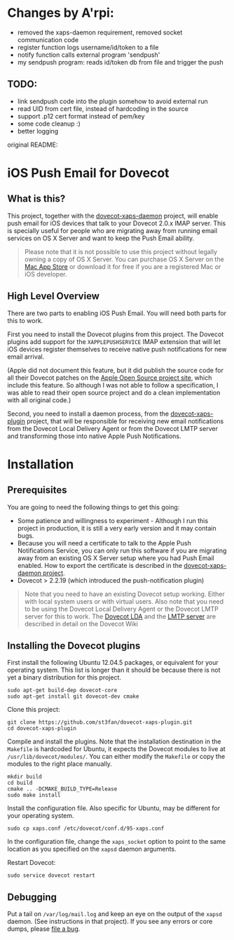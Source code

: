 Changes by A'rpi:
=================

- removed the xaps-daemon requirement, removed socket communication code
- register function logs username/id/token to a file
- notify function calls external program 'sendpush'
- my sendpush program: reads id/token db from file and trigger the push

TODO:
-----
- link sendpush code into the plugin somehow to avoid external run
- read UID from cert file, instead of hardcoding in the source
- support .p12 cert format instead of pem/key
- some code cleanup :)
- better logging


original README:

iOS Push Email for Dovecot
==========================

What is this?
-------------

This project, together with the [dovecot-xaps-daemon](https://github.com/st3fan/dovecot-xaps-daemon) project, will enable push email for iOS devices that talk to your Dovecot 2.0.x IMAP server. This is specially useful for people who are migrating away from running email services on OS X Server and want to keep the Push Email ability.

> Please note that it is not possible to use this project without legally owning a copy of OS X Server. You can purchase OS X Server on the [Mac App Store](https://itunes.apple.com/ca/app/os-x-server/id714547929?mt=12) or download it for free if you are a registered Mac or iOS developer.

High Level Overview
-------------------

There are two parts to enabling iOS Push Email. You will need both parts for this to work.

First you need to install the Dovecot plugins from this project. The Dovecot plugins add support for the `XAPPLEPUSHSERVICE` IMAP extension that will let iOS devices register themselves to receive native push notifications for new email arrival.

(Apple did not document this feature, but it did publish the source code for all their Dovecot patches on the [Apple Open Source project site](http://www.opensource.apple.com/source/dovecot/dovecot-293/), which include this feature. So although I was not able to follow a specification, I was able to read their open source project and do a clean implementation with all original code.)

Second, you need to install a daemon process, from the [dovecot-xaps-plugin](https://github.com/st3fan/dovecot-xaps-daemon) project, that will be responsible for receiving new email notifications from the Dovecot Local Delivery Agent or from the Dovecot LMTP server and transforming those into native Apple Push Notifications.

Installation
============

Prerequisites
-------------

You are going to need the following things to get this going:

* Some patience and willingness to experiment - Although I run this project in production, it is still a very early version and it may contain bugs.
* Because you will need a certificate to talk to the Apple Push Notifications Service, you can only run this software if you are migrating away from an existing OS X Server setup where you had Push Email enabled. How to export the certificate is described in the [dovecot-xaps-daemon project](https://github.com/st3fan/dovecot-xaps-daemon).
* Dovecot > 2.2.19 (which introduced the push-notification plugin) 

> Note that you need to have an existing Dovecot setup working. Either with local system users or with virtual users. Also note that you need to be using the Dovecot Local Delivery Agent or the Dovecot LMTP server for this to work. The [Dovecot LDA](http://wiki2.dovecot.org/LDA) and the [LMTP server](http://wiki2.dovecot.org/LMTP) are described in detail on the Dovecot Wiki

Installing the Dovecot plugins
------------------------------

First install the following Ubuntu 12.04.5 packages, or equivalent for your operating system. This list is longer than it should be because there is not yet a binary distribution for this project.

```
sudo apt-get build-dep dovecot-core
sudo apt-get install git dovecot-dev cmake
```

Clone this project:

```
git clone https://github.com/st3fan/dovecot-xaps-plugin.git
cd dovecot-xaps-plugin
```

Compile and install the plugins. Note that the installation destination in the `Makefile` is hardcoded for Ubuntu, it expects the Dovecot modules to live at `/usr/lib/dovecot/modules/`. You can either modify the `Makefile` or copy the modules to the right place manually.

```
mkdir build
cd build
cmake .. -DCMAKE_BUILD_TYPE=Release
sudo make install
```

Install the configuration file. Also specific for Ubuntu, may be different for your operating system.

```
sudo cp xaps.conf /etc/dovecot/conf.d/95-xaps.conf
```

In the configuration file, change the `xaps_socket` option to point to the same location as you specified on the `xapsd` daemon arguments.

Restart Dovecot:

```
sudo service dovecot restart
```

Debugging
---------

Put a tail on `/var/log/mail.log` and keep an eye on the output of the `xapsd` daemon. (See instructions in that project). If you see any errors or core dumps, please [file a bug](https://github.com/st3fan/dovecot-xaps-plugin/issues/new).

